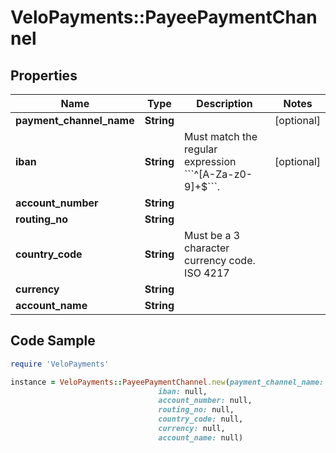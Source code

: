 # VeloPayments::PayeePaymentChannel

## Properties

Name | Type | Description | Notes
------------ | ------------- | ------------- | -------------
**payment_channel_name** | **String** |  | [optional] 
**iban** | **String** | Must match the regular expression &#x60;&#x60;&#x60;^[A-Za-z0-9]+$&#x60;&#x60;&#x60;. | [optional] 
**account_number** | **String** |  | 
**routing_no** | **String** |  | 
**country_code** | **String** | Must be a 3 character currency code. ISO 4217 | 
**currency** | **String** |  | 
**account_name** | **String** |  | 

## Code Sample

```ruby
require 'VeloPayments'

instance = VeloPayments::PayeePaymentChannel.new(payment_channel_name: null,
                                 iban: null,
                                 account_number: null,
                                 routing_no: null,
                                 country_code: null,
                                 currency: null,
                                 account_name: null)
```


